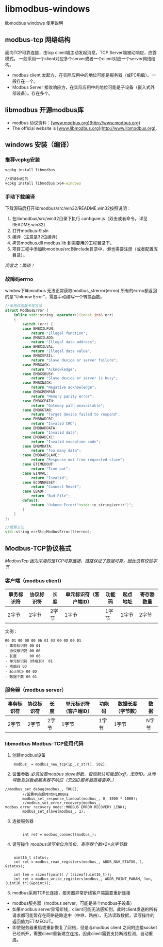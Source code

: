 # libmodbus-windows
libmodbus windows 使用说明

## modbus-tcp 网络结构
面向TCP可靠连接，由tcp client端主动发起消息，TCP Server端被动响应，应答模式。
一般采用一个client对应多个server或者一个client对应一个server网络结构。

- modbus client 发起方，在实际应用中的地位可能是服务器（或PC电脑）。一般存在一个。
- Modbus Server 接收响应方，在实际应用中的地位可能是子设备（嵌入式外部设备）。存在多个。

## libmodbus 开源modbus库
- modbus 协议资料：[www.modbus.org](http://www.modbus.org)
- The official website is [www.libmodbus.org](http://www.libmodbus.org).


## windows 安装（编译）

### 推荐vcpkg安装

```cmd
vcpkg install libmodbus

//安装64位的
vcpkg install libmodbus:x64-windows
```

### 手动下载编译
下载源码后打开libmodbus/src/win32/README.win32按照说明：

1. 在libmodbus/src/win32目录下执行 configure.js（双击或者命令，详见README.win32）
2. 打开modbus-9.sln
3. 编译（注意是32位编译）
4. 拷贝modbus.dll modbus.lib 到需要用的工程目录下。
5. 项目工程中添加libmodbus/src到include目录中，dll也需要注册（或者配置库目录）。


*简言之：繁琐！*



### 故障码errno
window下libmodbus 无法正常获取modbus_strerror(errno)
所有的errno都返回的是“Unknow Error"，需要手动编写一个转换函数。

```c++
//采用仿函数书写方法
struct ModbusError {
    inline std::string  operator()(const int& err)
    {
        switch (err) {
        case EMBXILFUN:
            return "Illegal function";
        case EMBXILADD:
            return "Illegal data address";
        case EMBXILVAL:
            return "Illegal data value";
        case EMBXSFAIL:
            return "Slave device or server failure";
        case EMBXACK:
            return "Acknowledge";
        case EMBXSBUSY:
            return "Slave device or server is busy";
        case EMBXNACK:
            return "Negative acknowledge";
        case EMBXMEMPAR:
            return "Memory parity error";
        case EMBXGPATH:
            return "Gateway path unavailable";
        case EMBXGTAR:
            return "Target device failed to respond";
        case EMBBADCRC:
            return "Invalid CRC";
        case EMBBADDATA:
            return "Invalid data";
        case EMBBADEXC:
            return "Invalid exception code";
        case EMBMDATA:
            return "Too many data";
        case EMBBADSLAVE:
            return "Response not from requested slave";
        case ETIMEDOUT:
            return "Time out";
        case EINVAL:
            return "Invalid";
        case ECONNRESET:
            return "Connect Reset";
        case EBADF:
            return "Bad File";
        default:
            return "Unknow Error("+std::to_string(err)+")";
        }
    }
};

//使用方法
std::string errStr=ModbusError()(errno);
```


## Modbus-TCP协议格式
*ModbusTcp 因为采用的是TCP可靠连接，链路保证了数据可靠，因此没有校验字节*
### 客户端（modbus client)
|事务标识符|协议标识符|长度|单元标识符（客户端ID）|功能码|起点地址|寄存器数量|
|--|--|--|--|--|--|--|
|2字节|2字节|2字节|1字节|1字节|2字节|2字节|

实例：
```
00 01 00 00 00 06 01 03 00 0D 00 01 
- 事务标识符 00 01
- 协议标识符 00 00
- 长度      00 06
- 单元标识符（终端ID） 01
- 功能码 03
- 起点地址 00 0D
- 数据个数 00 01
```

### 服务器（modbus server）

|事务标识符|协议标识符|长度|单元标识符（客户端ID）|功能码|数据长度（字节数）|数据|
|--|--|--|--|--|--|--|
|2字节|2字节|2字节|1字节|1字节|1字节|N字节|


### libmodbus  Modbus-TCP使用代码
1. 创建modbus设备
```code
	modbus_ = modbus_new_tcp(ip_.c_str(), 502);
```
2. 设置参数
*必须设置modbus slave参数，否则默认可能是0xff，无效ID。从而导致发送数据服务器不响应（无效ID服务器直接丢弃。）*
```code
//modbus_set_debug(modbus_, TRUE);
		//设置响应超时时间1000ms
		modbus_set_response_timeout(modbus_, 0, 1000 * 1000);
		//modbus_set_error_recovery(modbus_, modbus_error_recovery_mode::MODBUS_ERROR_RECOVERY_LINK);
		modbus_set_slave(modbus_, 1);
```
3. 连接服务器
```code

		int ret = modbus_connect(modbus_);
```
4. 读写操作
*modbus读写单位为16位，寄存器个数\*2=总字节数*
```code 

	uint16_t status;
	int ret = modbus_read_registers(modbus_, ADDR_NAV_STATUS, 1, &status);
    
	int len = sizeof(point) / (sizeof(uint16_t));
	int ret = modbus_write_registers(modbus_, ADDR_POINT_PARAM, len, (uint16_t*)(&point));
```
5. modbus采用TCP长连接，服务器异常断线客户端需要重新连接
- modbus服务器（modbus server，可能是某个modbus子设备）
- 如果modbus server异常断线，client可能无法感知到，此时client发送的所有请求都可能暂存在网络链路途中（中继、路由）。无法读取数据，读写操作的返回值为ETIMEOUT。
- 即使服务器重启或重新恢复了网络，但是与modbus client 之间的连接socket已经断开，需要client重新建立连接。因此client需要支持断线检测，自动重连。
